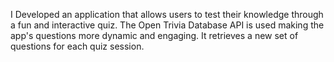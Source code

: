 I Developed an application that allows users to test their knowledge through a fun and interactive quiz.
The Open Trivia Database API is used making the app's questions more dynamic and engaging. 
It retrieves a new set of questions for each quiz session.
